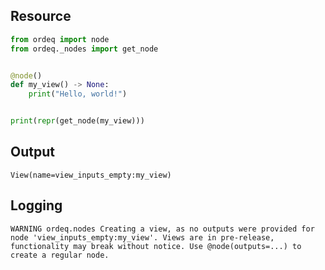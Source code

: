 ## Resource

```python
from ordeq import node
from ordeq._nodes import get_node


@node()
def my_view() -> None:
    print("Hello, world!")


print(repr(get_node(my_view)))

```

## Output

```text
View(name=view_inputs_empty:my_view)

```

## Logging

```text
WARNING	ordeq.nodes	Creating a view, as no outputs were provided for node 'view_inputs_empty:my_view'. Views are in pre-release, functionality may break without notice. Use @node(outputs=...) to create a regular node. 

```
